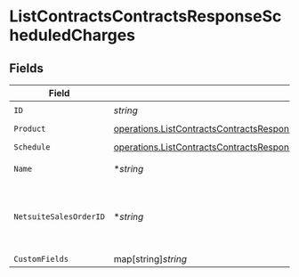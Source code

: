 # ListContractsContractsResponseScheduledCharges


## Fields

| Field                                                                                                                                                                                                                                        | Type                                                                                                                                                                                                                                         | Required                                                                                                                                                                                                                                     | Description                                                                                                                                                                                                                                  |
| -------------------------------------------------------------------------------------------------------------------------------------------------------------------------------------------------------------------------------------------- | -------------------------------------------------------------------------------------------------------------------------------------------------------------------------------------------------------------------------------------------- | -------------------------------------------------------------------------------------------------------------------------------------------------------------------------------------------------------------------------------------------- | -------------------------------------------------------------------------------------------------------------------------------------------------------------------------------------------------------------------------------------------- |
| `ID`                                                                                                                                                                                                                                         | *string*                                                                                                                                                                                                                                     | :heavy_check_mark:                                                                                                                                                                                                                           | N/A                                                                                                                                                                                                                                          |
| `Product`                                                                                                                                                                                                                                    | [operations.ListContractsContractsResponse200ApplicationJSONResponseBodyDataAmendmentsScheduledChargesProduct](../../models/operations/listcontractscontractsresponse200applicationjsonresponsebodydataamendmentsscheduledchargesproduct.md) | :heavy_check_mark:                                                                                                                                                                                                                           | N/A                                                                                                                                                                                                                                          |
| `Schedule`                                                                                                                                                                                                                                   | [operations.ListContractsContractsResponse200ApplicationJSONResponseBodySchedule](../../models/operations/listcontractscontractsresponse200applicationjsonresponsebodyschedule.md)                                                           | :heavy_check_mark:                                                                                                                                                                                                                           | N/A                                                                                                                                                                                                                                          |
| `Name`                                                                                                                                                                                                                                       | **string*                                                                                                                                                                                                                                    | :heavy_minus_sign:                                                                                                                                                                                                                           | displayed on invoices                                                                                                                                                                                                                        |
| `NetsuiteSalesOrderID`                                                                                                                                                                                                                       | **string*                                                                                                                                                                                                                                    | :heavy_minus_sign:                                                                                                                                                                                                                           | This field's availability is dependent on your client's configuration.                                                                                                                                                                       |
| `CustomFields`                                                                                                                                                                                                                               | map[string]*string*                                                                                                                                                                                                                          | :heavy_minus_sign:                                                                                                                                                                                                                           | N/A                                                                                                                                                                                                                                          |